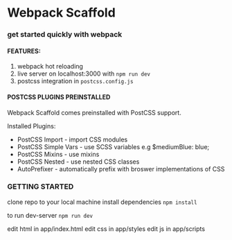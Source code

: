 # Webpack Scaffold
### get started quickly with webpack

#### FEATURES:

1) webpack hot reloading
2) live server on localhost:3000 with `npm run dev`
3) postcss integration in `postcss.config.js`

#### POSTCSS PLUGINS PREINSTALLED

Webpack Scaffold comes preinstalled with PostCSS support.

Installed Plugins:
- PostCSS Import - import CSS modules
- PostCSS Simple Vars - use SCSS variables e.g $mediumBlue: blue;
- PostCSS Mixins - use mixins
- PostCSS Nested - use nested CSS classes
- AutoPrefixer - automatically prefix with broswer implementations of CSS

### GETTING STARTED

clone repo to your local machine
install dependencies
`npm install`

to run dev-server
`npm run dev`

edit html in app/index.html
edit css in app/styles
edit js in app/scripts

